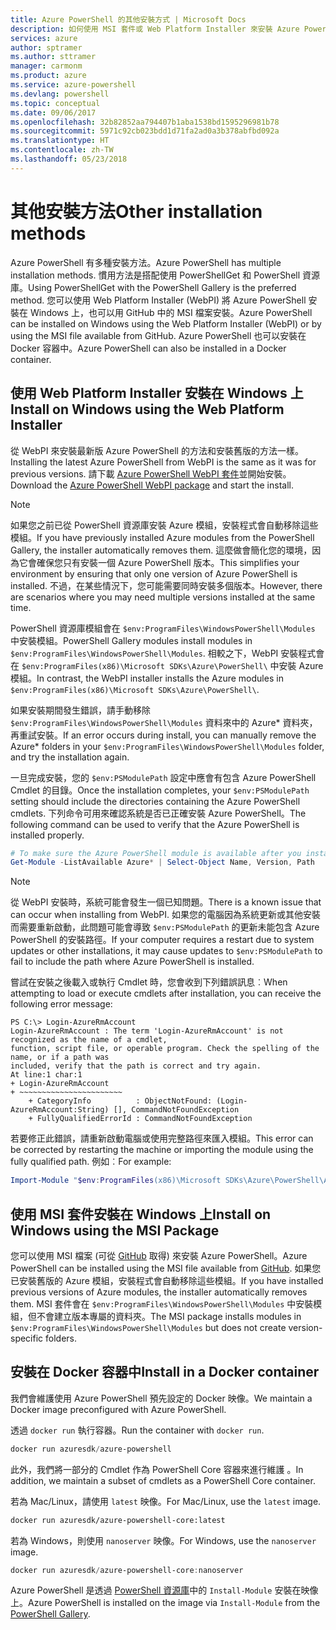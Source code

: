 ```yaml
---
title: Azure PowerShell 的其他安裝方式 | Microsoft Docs
description: 如何使用 MSI 套件或 Web Platform Installer 來安裝 Azure PowerShell。
services: azure
author: sptramer
ms.author: sttramer
manager: carmonm
ms.product: azure
ms.service: azure-powershell
ms.devlang: powershell
ms.topic: conceptual
ms.date: 09/06/2017
ms.openlocfilehash: 32b82852aa794407b1aba1538bd1595296981b78
ms.sourcegitcommit: 5971c92cb023bdd1d71fa2ad0a3b378abfbd092a
ms.translationtype: HT
ms.contentlocale: zh-TW
ms.lasthandoff: 05/23/2018
---
```

# <a name="other-installation-methods"></a><span data-ttu-id="403f7-103">其他安裝方法</span><span class="sxs-lookup"><span data-stu-id="403f7-103">Other installation methods</span></span>

<span data-ttu-id="403f7-104">Azure PowerShell 有多種安裝方法。</span><span class="sxs-lookup"><span data-stu-id="403f7-104">Azure PowerShell has multiple installation methods.</span></span> <span data-ttu-id="403f7-105">慣用方法是搭配使用 PowerShellGet 和 PowerShell 資源庫。</span><span class="sxs-lookup"><span data-stu-id="403f7-105">Using PowerShellGet with the PowerShell Gallery is the preferred method.</span></span> <span data-ttu-id="403f7-106">您可以使用 Web Platform Installer (WebPI) 將 Azure PowerShell 安裝在 Windows 上，也可以用 GitHub 中的 MSI 檔案安裝。</span><span class="sxs-lookup"><span data-stu-id="403f7-106">Azure PowerShell can be installed on Windows using the Web Platform Installer (WebPI) or by using the MSI file available from GitHub.</span></span> <span data-ttu-id="403f7-107">Azure PowerShell 也可以安裝在 Docker 容器中。</span><span class="sxs-lookup"><span data-stu-id="403f7-107">Azure PowerShell can also be installed in a Docker container.</span></span>

## <a name="install-on-windows-using-the-web-platform-installer"></a><span data-ttu-id="403f7-108">使用 Web Platform Installer 安裝在 Windows 上</span><span class="sxs-lookup"><span data-stu-id="403f7-108">Install on Windows using the Web Platform Installer</span></span>

<span data-ttu-id="403f7-109">從 WebPI 來安裝最新版 Azure PowerShell 的方法和安裝舊版的方法一樣。</span><span class="sxs-lookup"><span data-stu-id="403f7-109">Installing the latest Azure PowerShell from WebPI is the same as it was for previous versions.</span></span>
<span data-ttu-id="403f7-110">請下載 [Azure PowerShell WebPI 套件](http://aka.ms/webpi-azps)並開始安裝。</span><span class="sxs-lookup"><span data-stu-id="403f7-110">Download the [Azure PowerShell WebPI package](http://aka.ms/webpi-azps) and start the install.</span></span>

> [!NOTE]
> <span data-ttu-id="403f7-111">如果您之前已從 PowerShell 資源庫安裝 Azure 模組，安裝程式會自動移除這些模組。</span><span class="sxs-lookup"><span data-stu-id="403f7-111">If you have previously installed Azure modules from the PowerShell Gallery, the installer automatically removes them.</span></span> <span data-ttu-id="403f7-112">這麼做會簡化您的環境，因為它會確保您只有安裝一個 Azure PowerShell 版本。</span><span class="sxs-lookup"><span data-stu-id="403f7-112">This simplifies your environment by ensuring that only one version of Azure PowerShell is installed.</span></span> <span data-ttu-id="403f7-113">不過，在某些情況下，您可能需要同時安裝多個版本。</span><span class="sxs-lookup"><span data-stu-id="403f7-113">However, there are scenarios where you may need multiple versions installed at the same time.</span></span>
>
> <span data-ttu-id="403f7-114">PowerShell 資源庫模組會在 `$env:ProgramFiles\WindowsPowerShell\Modules` 中安裝模組。</span><span class="sxs-lookup"><span data-stu-id="403f7-114">PowerShell Gallery modules install modules in `$env:ProgramFiles\WindowsPowerShell\Modules`.</span></span> <span data-ttu-id="403f7-115">相較之下，WebPI 安裝程式會在 `$env:ProgramFiles(x86)\Microsoft SDKs\Azure\PowerShell\` 中安裝 Azure 模組。</span><span class="sxs-lookup"><span data-stu-id="403f7-115">In contrast, the WebPI installer installs the Azure modules in `$env:ProgramFiles(x86)\Microsoft SDKs\Azure\PowerShell\`.</span></span>
>
> <span data-ttu-id="403f7-116">如果安裝期間發生錯誤，請手動移除 `$env:ProgramFiles\WindowsPowerShell\Modules` 資料來中的 Azure\* 資料夾，再重試安裝。</span><span class="sxs-lookup"><span data-stu-id="403f7-116">If an error occurs during install, you can manually remove the Azure\* folders in your `$env:ProgramFiles\WindowsPowerShell\Modules` folder, and try the installation again.</span></span>

<span data-ttu-id="403f7-117">一旦完成安裝，您的 `$env:PSModulePath` 設定中應會有包含 Azure PowerShell Cmdlet 的目錄。</span><span class="sxs-lookup"><span data-stu-id="403f7-117">Once the installation completes, your `$env:PSModulePath` setting should include the directories containing the Azure PowerShell cmdlets.</span></span> <span data-ttu-id="403f7-118">下列命令可用來確認系統是否已正確安裝 Azure PowerShell。</span><span class="sxs-lookup"><span data-stu-id="403f7-118">The following command can be used to verify that the Azure PowerShell is installed properly.</span></span>

```powershell
# To make sure the Azure PowerShell module is available after you install
Get-Module -ListAvailable Azure* | Select-Object Name, Version, Path
```

> [!NOTE]
> <span data-ttu-id="403f7-119">從 WebPI 安裝時，系統可能會發生一個已知問題。</span><span class="sxs-lookup"><span data-stu-id="403f7-119">There is a known issue that can occur when installing from WebPI.</span></span> <span data-ttu-id="403f7-120">如果您的電腦因為系統更新或其他安裝而需要重新啟動，此問題可能會導致 `$env:PSModulePath` 的更新未能包含 Azure PowerShell 的安裝路徑。</span><span class="sxs-lookup"><span data-stu-id="403f7-120">If your computer requires a restart due to system updates or other installations, it may cause updates to `$env:PSModulePath` to fail to include the path where Azure PowerShell is installed.</span></span>

<span data-ttu-id="403f7-121">嘗試在安裝之後載入或執行 Cmdlet 時，您會收到下列錯誤訊息︰</span><span class="sxs-lookup"><span data-stu-id="403f7-121">When attempting to load or execute cmdlets after installation, you can receive the following error message:</span></span>

```
PS C:\> Login-AzureRmAccount
Login-AzureRmAccount : The term 'Login-AzureRmAccount' is not recognized as the name of a cmdlet,
function, script file, or operable program. Check the spelling of the name, or if a path was
included, verify that the path is correct and try again.
At line:1 char:1
+ Login-AzureRmAccount
+ ~~~~~~~~~~~~~~~~~~~~~~~
    + CategoryInfo          : ObjectNotFound: (Login-AzureRmAccount:String) [], CommandNotFoundException
    + FullyQualifiedErrorId : CommandNotFoundException
```

<span data-ttu-id="403f7-122">若要修正此錯誤，請重新啟動電腦或使用完整路徑來匯入模組。</span><span class="sxs-lookup"><span data-stu-id="403f7-122">This error can be corrected by restarting the machine or importing the module using the fully qualified path.</span></span> <span data-ttu-id="403f7-123">例如︰</span><span class="sxs-lookup"><span data-stu-id="403f7-123">For example:</span></span>

```powershell
Import-Module "$env:ProgramFiles(x86)\Microsoft SDKs\Azure\PowerShell\AzureRM.psd1"
```

## <a name="install-on-windows-using-the-msi-package"></a><span data-ttu-id="403f7-124">使用 MSI 套件安裝在 Windows 上</span><span class="sxs-lookup"><span data-stu-id="403f7-124">Install on Windows using the MSI Package</span></span>

<span data-ttu-id="403f7-125">您可以使用 MSI 檔案 (可從 [GitHub](https://github.com/Azure/azure-powershell/releases/latest) 取得) 來安裝 Azure PowerShell。</span><span class="sxs-lookup"><span data-stu-id="403f7-125">Azure PowerShell can be installed using the MSI file available from [GitHub](https://github.com/Azure/azure-powershell/releases/latest).</span></span> <span data-ttu-id="403f7-126">如果您已安裝舊版的 Azure 模組，安裝程式會自動移除這些模組。</span><span class="sxs-lookup"><span data-stu-id="403f7-126">If you have installed previous versions of Azure modules, the installer automatically removes them.</span></span> <span data-ttu-id="403f7-127">MSI 套件會在 `$env:ProgramFiles\WindowsPowerShell\Modules` 中安裝模組，但不會建立版本專屬的資料夾。</span><span class="sxs-lookup"><span data-stu-id="403f7-127">The MSI package installs modules in `$env:ProgramFiles\WindowsPowerShell\Modules` but does not create version-specific folders.</span></span>

## <a name="install-in-a-docker-container"></a><span data-ttu-id="403f7-128">安裝在 Docker 容器中</span><span class="sxs-lookup"><span data-stu-id="403f7-128">Install in a Docker container</span></span>

<span data-ttu-id="403f7-129">我們會維護使用 Azure PowerShell 預先設定的 Docker 映像。</span><span class="sxs-lookup"><span data-stu-id="403f7-129">We maintain a Docker image preconfigured with Azure PowerShell.</span></span>

<span data-ttu-id="403f7-130">透過 `docker run` 執行容器。</span><span class="sxs-lookup"><span data-stu-id="403f7-130">Run the container with `docker run`.</span></span>

```powershell
docker run azuresdk/azure-powershell
```

<span data-ttu-id="403f7-131">此外，我們將一部分的 Cmdlet 作為 PowerShell Core 容器來進行維護 。</span><span class="sxs-lookup"><span data-stu-id="403f7-131">In addition, we maintain a subset of cmdlets as a PowerShell Core container.</span></span>

<span data-ttu-id="403f7-132">若為 Mac/Linux，請使用 `latest` 映像。</span><span class="sxs-lookup"><span data-stu-id="403f7-132">For Mac/Linux, use the `latest` image.</span></span>

```bash
docker run azuresdk/azure-powershell-core:latest
```

<span data-ttu-id="403f7-133">若為 Windows，則使用 `nanoserver` 映像。</span><span class="sxs-lookup"><span data-stu-id="403f7-133">For Windows, use the `nanoserver` image.</span></span>

```powershell
docker run azuresdk/azure-powershell-core:nanoserver
```

<span data-ttu-id="403f7-134">Azure PowerShell 是透過 [PowerShell 資源庫](https://www.powershellgallery.com/)中的 `Install-Module` 安裝在映像上。</span><span class="sxs-lookup"><span data-stu-id="403f7-134">Azure PowerShell is installed on the image via `Install-Module` from the [PowerShell Gallery](https://www.powershellgallery.com/).</span></span>
